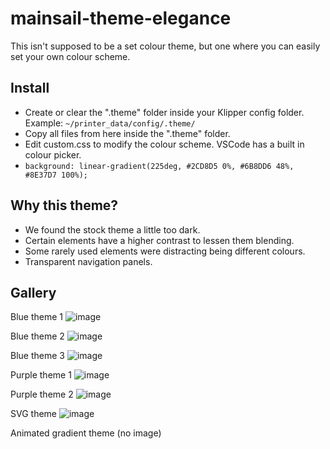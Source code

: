 # mainsail-theme-elegance

This isn't supposed to be a set colour theme, but one where you can easily set your own colour scheme.

## Install
- Create or clear the ".theme" folder inside your Klipper config folder. Example: `~/printer_data/config/.theme/`
- Copy all files from here inside the ".theme" folder.
- Edit custom.css to modify the colour scheme. VSCode has a built in colour picker.
- `background: linear-gradient(225deg, #2CD8D5 0%, #6B8DD6 48%, #8E37D7 100%);`

## Why this theme?
- We found the stock theme a little too dark.
- Certain elements have a higher contrast to lessen them blending.
- Some rarely used elements were distracting being different colours.
- Transparent navigation panels.

## Gallery
Blue theme 1
![image](https://user-images.githubusercontent.com/7228980/202162971-c866a8e4-5797-497e-a236-ac7ac05b153c.png)

Blue theme 2
![image](https://user-images.githubusercontent.com/7228980/202162850-c2c43bc3-233b-4435-92c5-0523ff998a50.png)

Blue theme 3
![image](https://user-images.githubusercontent.com/7228980/202165262-900a656f-c9b7-43d6-bf06-7db31cac6e9e.png)

Purple theme 1
![image](https://user-images.githubusercontent.com/7228980/202164065-e4ecbd42-bd02-40c3-af5e-0032f8b41430.png)

Purple theme 2
![image](https://user-images.githubusercontent.com/7228980/202163763-74a6c389-6389-4f68-bff6-e6cdc324474d.png)

SVG theme
![image](https://user-images.githubusercontent.com/7228980/202162454-886846e6-b922-4ea3-b745-868a47537920.png)

Animated gradient theme
(no image)
